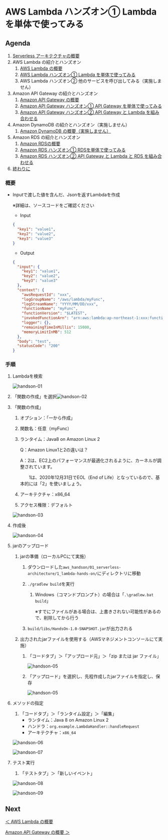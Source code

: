 # AWS Lambda ハンズオン① Lambda を単体で使ってみる

## Agenda

1. [Serverless アーキテクチャの概要](./01_serverless.md)
2. AWS Lambda の紹介とハンズオン
   1. [AWS Lambda の概要](./10_lambda.md)
   2. [AWS Lambda ハンズオン① Lambda を単体で使ってみる](./11_lambda_1.md)
   3. AWS Lambda ハンズオン② 他のサービスを呼び出してみる（実施しません）
3. Amazon API Gateway の紹介とハンズオン
   1. [Amazon API Gateway の概要](./20_apigateway.md)
   2. [Amazon API Gateway ハンズオン① API Gateway を単体で使ってみる](./21_apigateway_1.md)
   3. [Amazon API Gateway ハンズオン② API Gateway と Lambda を組み合わせる](./22_apigateway_2.md)
4. Amazon DynamoDB の紹介とハンズオン（実施しません）
   1. [Amazon DynamoDB の概要（実施しません）](./30_dynamodb.md)
5. Amazon RDS の紹介とハンズオン
   1. [Amazon RDSの概要](./40_rds.md)
   2. [Amazon RDS ハンズオン① RDSを単体で使ってみる](./41_rds_1.md)
   3. [Amazon RDS ハンズオン② API Gateway と Lambda と RDS を組み合わせる](./42_rds_2.md)
6. [終わりに](./99_end.md)



### 概要

* Inputで渡した値を含んだ、Jsonを返すLambdaを作成

  ※詳細は、ソースコードをご確認ください

  * Input

  ```json
  {
    "key1": "value1",
    "key2": "value2",
    "key3": "value3"
  }
  ```

  * Output

  ```json
  {
    "input": {
      "key1": "value1",
      "key2": "value2",
      "key3": "value3"
    },
    "context": {
      "awsRequestId": "xxx",
      "logGroupName": "/aws/lambda/myFunc",
      "logStreamName": "YYYY/MM/DD/xxx",
      "functionName": "myFunc",
      "functionVersion": "$LATEST",
      "invokedFunctionArn": "arn:aws:lambda:ap-northeast-1:xxx:function:myFunc",
      "logger": {},
      "remainingTimeInMillis": 15000,
      "memoryLimitInMB": 512
    },
    "body": "test",
    "statusCode": "200"
  }
  ```



### 手順

1. Lambdaを検索

   ![handson-01](./img/lambda_handson_01.png)

2. 「関数の作成」を選択![handson-02](./img/lambda_handson_02.png)

3. 「関数の作成」

   1. オプション：「一から作成」

   2. 関数名：任意（myFunc）

   3. ランタイム：Java8 on Amazon Linux 2

      Q：Amazon Linux1と2の違いは？

      A：2は、EC2上のパフォーマンスが最適化されるように、カーネルが調整されています。

      　　1は、2020年12月31日でEOL（End of Life）となっているので、基本的には「2」を使いましょう。

   4. アーキテクチャ：x86_64

   5. アクセス権限：デフォルト

   ![handson-03](./img/lambda_handson_03.png)

4. 作成後

   ![handson-04](./img/lambda_handson_04.png)
   
5. jarのアップロード

   1. jarの準備（ローカルPCにて実施）

      1. ダウンロードした`aws_handson/01_serverless-architecture/1_lambda-hands-on/`にディレクトリに移動

      2. `./gradlew build`を実行

         1. Windows（コマンドプロンプト）の場合は「`.\gradlew.bat build`」

            ※すでにファイルがある場合は、上書きされない可能性があるので、削除してから行う

      3. `build/libs/HandsOn-1.0-SNAPSHOT.jar`が出力される

   2. 出力されたjarファイルを使用する（AWSマネジメントコンソールにて実施）

      1. 「コードタブ」＞「アップロード元」＞「zip または jar ファイル」

         ![handson-05](./img/lambda_handson_05_1.png)

      2. 「アップロード」を選択し、先程作成したjarファイルを指定し、保存

         ![handson-05](./img/lambda_handson_05.png)

6. メソッドの指定

   1. 「コードタブ」＞「ランタイム設定」＞「編集」
      * ランタイム：Java 8 on Amazon Linux 2
      * ハンドラ：`org.example.LambdaHandler::handleRequest`
      * アーキテクチャ：`x86_64`

   ![handson-06](./img/lambda_handson_06.png)

   ![handson-07](./img/lambda_handson_07.png)

7. テスト実行

   1. 「テストタブ」＞「新しいイベント」

   ![handson-08](./img/lambda_handson_08.png)

   ![handson-09](./img/lambda_handson_09.png)



## Next

[＜ AWS Lambda の概要](./10_lambda.md)

[Amazon API Gateway の概要 ＞](./20_apigateway.md)

